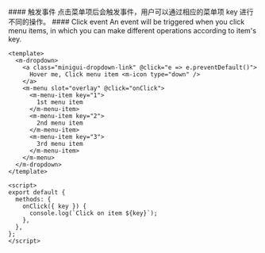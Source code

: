 <cn>
#### 触发事件
点击菜单项后会触发事件，用户可以通过相应的菜单项 key 进行不同的操作。
</cn>

<us>
#### Click event
An event will be triggered when you click menu items, in which you can make different operations according to item's key.
</us>

```vue
<template>
  <m-dropdown>
    <a class="minigui-dropdown-link" @click="e => e.preventDefault()">
      Hover me, Click menu item <m-icon type="down" />
    </a>
    <m-menu slot="overlay" @click="onClick">
      <m-menu-item key="1">
        1st menu item
      </m-menu-item>
      <m-menu-item key="2">
        2nd menu item
      </m-menu-item>
      <m-menu-item key="3">
        3rd menu item
      </m-menu-item>
    </m-menu>
  </m-dropdown>
</template>

<script>
export default {
  methods: {
    onClick({ key }) {
      console.log(`Click on item ${key}`);
    },
  },
};
</script>
```
